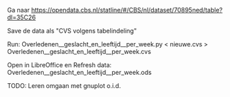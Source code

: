 Ga naar
    https://opendata.cbs.nl/statline/#/CBS/nl/dataset/70895ned/table?dl=35C26

Save de data als "CVS volgens tabelindeling"

Run:
    Overledenen__geslacht_en_leeftijd__per_week.py < nieuwe.cvs > Overledenen__geslacht_en_leeftijd__per_week.cvs

Open in LibreOffice en Refresh data:
    Overledenen__geslacht_en_leeftijd__per_week.ods

TODO: Leren omgaan met gnuplot o.i.d.
